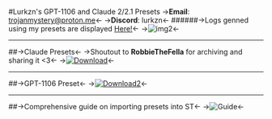 #Lurkzn's GPT-1106 and Claude 2/2.1 Presets
->**Email**: trojanmystery@proton.me<-
->**Discord**: lurkzn<-
######->Logs genned using my presets are displayed [Here!](https://rentry.org/LURKzLogs)<-
->![img2](https://i.imgur.com/Z5OYDDT.gif)<-
***
##->Claude Presets<-
->Shoutout to **RobbieTheFella** for archiving and sharing it <3<-
->[![Download](https://files.catbox.moe/xpdcbr.png)](https://files.catbox.moe/pkhkel.zip)<-
***
##->GPT-1106 Preset<-
->[![Download2](https://files.catbox.moe/xpdcbr.png)](https://files.catbox.moe/9ilrby.zip)<-
***
##->Comprehensive guide on importing presets into ST<-
->![Guide](https://files.catbox.moe/izgdto.png)<-